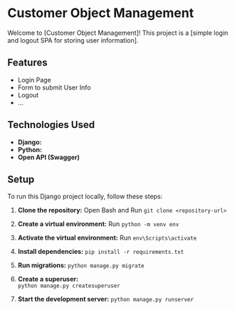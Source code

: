 # Customer Object Management

Welcome to [Customer Object Management]! This project is a [simple login and logout SPA for storing user information].

## Features

- Login Page
- Form to submit User Info
- Logout
- ...

## Technologies Used

- **Django:** 
- **Python:** 
- **Open API (Swagger)**

## Setup

To run this Django project locally, follow these steps:

1. **Clone the repository:**
   Open Bash and
   Run `git clone <repository-url>`


2. **Create a virtual environment:**
    Run `python -m venv env`

3. **Activate the virtual environment:**
    Run `env\Scripts\activate`

4. **Install dependencies:**
   `pip install -r requirements.txt`

5. **Run migrations:**
    `python manage.py migrate`

6. **Create a superuser:**  
    `python manage.py createsuperuser`

7. **Start the development server:**
    `python manage.py runserver`


